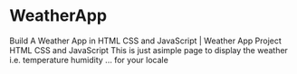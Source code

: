 # WeatherApp
Build A Weather App in HTML CSS and JavaScript | Weather App Project HTML CSS and JavaScript
This is just asimple page to display the weather i.e. temperature humidity ... for your locale
